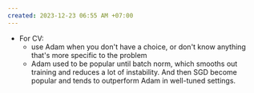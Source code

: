 ```yaml
---
created: 2023-12-23 06:55 AM +07:00
---
```

- For CV:
	- use Adam when you don't have a choice, or don't know anything that's more specific to the problem
	- Adam used to be popular until batch norm, which smooths out training and reduces a lot of instability. And then SGD become popular and tends to outperform Adam in well-tuned settings.